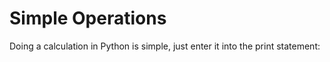 # Simple Operations
Doing a calculation in Python is simple, just enter it into the print statement:
